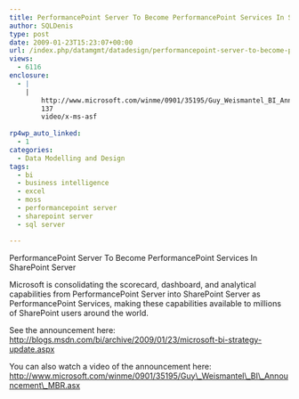 ```yaml
---
title: PerformancePoint Server To Become PerformancePoint Services In SharePoint Server
author: SQLDenis
type: post
date: 2009-01-23T15:23:07+00:00
url: /index.php/datamgmt/datadesign/performancepoint-server-to-become-perfor/
views:
  - 6116
enclosure:
  - |
    |
        http://www.microsoft.com/winme/0901/35195/Guy_Weismantel_BI_Announcement_MBR.asx
        137
        video/x-ms-asf
        
rp4wp_auto_linked:
  - 1
categories:
  - Data Modelling and Design
tags:
  - bi
  - business intelligence
  - excel
  - moss
  - performancepoint server
  - sharepoint server
  - sql server

---
```

PerformancePoint Server To Become PerformancePoint Services In SharePoint Server 

Microsoft is consolidating the scorecard, dashboard, and analytical capabilities from PerformancePoint Server into SharePoint Server as PerformancePoint Services, making these capabilities available to millions of SharePoint users around the world. 

See the announcement here: http://blogs.msdn.com/bi/archive/2009/01/23/microsoft-bi-strategy-update.aspx

You can also watch a video of the announcement here: http://www.microsoft.com/winme/0901/35195/Guy\_Weismantel\_BI\_Announcement\_MBR.asx